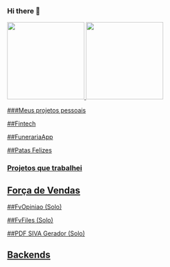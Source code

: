 ### Hi there 👋

<!--
**micael-farias/micael-farias** is a ✨ _special_ ✨ repository because its `README.md` (this file) appears on your GitHub profile.

Here are some ideas to get you started:

- 🔭 I’m currently working on ...
- 🌱 I’m currently learning ...
- 👯 I’m looking to collaborate on ...
- 🤔 I’m looking for help with ...
- 💬 Ask me about ...
- 📫 How to reach me: ...
- 😄 Pronouns: ...
- ⚡ Fun fact: ...
-->

<div>
<a href="https://github.com/seu-usuário-aqui">
<img loading="lazy" height="180em" src="https://github-readme-stats.vercel.app/api/top-langs/?username=micael-farias&layout=compact&langs_count=7&theme=dracula"/>
<img loading="lazy" height="180em" src="https://github-readme-stats.vercel.app/api?username=micael-farias&show_icons=true&theme=dracula&include_all_commits=true&count_private=true"/>
</div>

###Meus projetos pessoais

##Fintech

##FunerariaApp


##Patas Felizes

### Projetos que trabalhei

## Força de Vendas

##FvOpiniao (Solo)

##FvFiles (Solo)

##PDF SIVA Gerador (Solo)

## Backends
